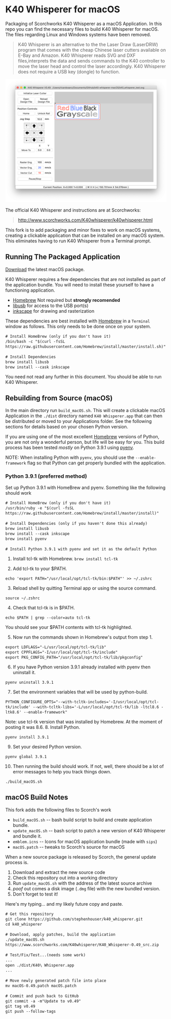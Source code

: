 # K40 Whisperer for macOS

Packaging of Scorchworks K40 Whisperer as a macOS Application. In this repo you can find the necessary files to build K40 Whisperer for macOS. The files regarding Linux and Windows systems have been removed.

> K40 Whisperer is an alternative to the the Laser Draw (LaserDRW) program that comes with the cheap Chinese laser cutters available on E-Bay and Amazon. K40 Whisperer reads SVG and DXF files,interprets the data and sends commands to the K40 controller to move the laser head and control the laser accordingly. K40 Whisperer does not require a USB key (dongle) to function.

![K40 Whisperer running on macOS](https://github.com/rsre/K40-Whisperer-macOS/blob/master/K40-Whisperer-running-on-macOS.png "K40 Whisperer")

The official K40 Whisperer and instructions are at Scorchworks:

> http://www.scorchworks.com/K40whisperer/k40whisperer.html

This fork is to add packaging and minor fixes to work on macOS systems, creating a clickable application that can be installed on any macOS system. This eliminates having to run K40 Whisperer from a Terminal prompt.

## Running The Packaged Application

[Download](https://github.com/rsre/k40-whisperer-macOS/releases) the latest macOS package.

K40 Whisperer requires a few dependencies that are not installed as part of the application bundle. You will need to install these yourself to have a functioning application.

* [Homebrew](https://brew.sh/) Not required but **strongly recomended**
* [libusb](https://libusb.info) for access to the USB port(s)
* [inkscape](https://inkscape.org) for drawing and rasterization

These dependencies are best installed with [Homebrew](https://brew.sh/) in a `Terminal` window as follows. This only needs to be done once on your system.

```
# Install HomeBrew (only if you don't have it)
/bin/bash -c "$(curl -fsSL https://raw.githubusercontent.com/Homebrew/install/master/install.sh)"

# Install Dependencies
brew install libusb
brew install --cask inkscape
```

You need not read any further in this document. You should be able to run K40 Whisperer.

## Rebuilding from Source (macOS)

In the main directory run `build_macOS.sh`. This will create a clickable macOS Application in the `./dist` directory named `K40 Whisperer.app` that can then be distributed or moved to your Applications folder. See the following sections for details based on your chosen Python version.

If you are using one of the most excellent [Homebrew](https://brew.sh/) versions of Python, you are not only a wonderful person, but life will be easy for you. This build process has been tested *mostly* on Python 3.9.1 using [pyenv](https://github.com/pyenv/pyenv).

NOTE: When installing Python with `pyenv`, you should use the `--enable-framework` flag so that Python can get properly bundled with the application.

### Python 3.9.1 (preferred method)

Set up Python 3.9.1 with HomeBrew and pyenv. Something like the following should work

```
# Install HomeBrew (only if you don't have it)
/usr/bin/ruby -e "$(curl -fsSL https://raw.githubusercontent.com/Homebrew/install/master/install)"

# Install Dependencies (only if you haven't done this already)
brew install libusb
brew install --cask inkscape
brew install pyenv

# Install Python 3.9.1 with pyenv and set it as the default Python
```

1. Install tcl-tk with Homebrew.
```brew install tcl-tk```

2. Add tcl-tk to your $PATH.
```
echo 'export PATH="/usr/local/opt/tcl-tk/bin:$PATH"' >> ~/.zshrc
```
3. Reload shell by quitting Terminal app or using the source command.
```
source ~/.zshrc
```
4. Check that tcl-tk is in $PATH.
```
echo $PATH | grep --color=auto tcl-tk
```
You should see your $PATH contents with tcl-tk highlighted.

5. Now run the commands shown in Homebrew's output from step 1.
```
export LDFLAGS="-L/usr/local/opt/tcl-tk/lib"
export CPPFLAGS="-I/usr/local/opt/tcl-tk/include"
export PKG_CONFIG_PATH="/usr/local/opt/tcl-tk/lib/pkgconfig"
```
6. If you have Python version 3.9.1 already installed with pyenv then uninstall it.
```
pyenv uninstall 3.9.1
```
7. Set the environment variables that will be used by python-build.
```
PYTHON_CONFIGURE_OPTS="--with-tcltk-includes='-I/usr/local/opt/tcl-tk/include' --with-tcltk-libs='-L/usr/local/opt/tcl-tk/lib -ltcl8.6 -ltk8.6' --enable-framework" 
```
Note: use tcl-tk version that was installed by Homebrew. At the moment of posting it was 8.6.
8. Install Python.
```
pyenv install 3.9.1
```
9. Set your desired Python version.
```
pyenv global 3.9.1
```
10. Then running the build should work. If not, well, there should be a lot of error messages to help you track things down.
```
./build_macOS.sh
```


## macOS Build Notes

This fork adds the following files to Scorch's work

* `build_macOS.sh` -- bash build script to build and create application bundle.
* `update_macOS.sh` -- bash script to patch a new version of K40 Whisperer and bundle it.
* `emblem.icns` -- Icons for macOS application bundle (made with `sips`)
* `macOS.patch` -- tweaks to Scorch's source for macOS

When a new source package is released by Scorch, the general update process is.

1. Download and extract the new source code
2. Check this repository out into a working directory
3. Run `update_macOS.sh` with the address of the latest source archive
4. *poof* out comes a disk image (`.dmg` file) with the new bundled version.
5. Don't forget to test it!

Here's my typing... and my likely future copy and paste.

```
# Get this repository
git clone https://github.com/stephenhouser/k40_whisperer.git
cd k40_whisperer

# Download, apply patches, build the application
./update_macOS.sh https://www.scorchworks.com/K40whisperer/K40_Whisperer-0.49_src.zip

# Test/Fix/Test...(needs some work)
...
open ./dist/K40\ Whisperer.app
...

# Move newly generated patch file into place
mv macOS-0.49.patch macOS.patch

# Commit and push back to GitHub
git commit -a -m"Update to v0.49"
git tag v0.49
git push --follow-tags
```
